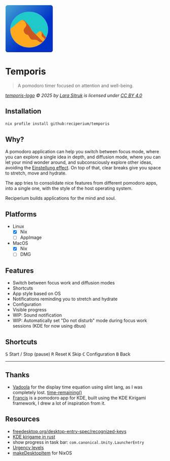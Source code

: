 <img src="./ui/icons/logo.svg" alt="logo" width="150" height="150">

# Temporis

> A pomodoro timer focused on attention and well-being.

_[temporis-logo](https://github.com/reciperium/temporis/blob/main/ui/icons/logo.svg) © 2025 by [Lara Sitruk](https://www.instagram.com/lazomicreative/) is licensed under [CC BY 4.0](https://creativecommons.org/licenses/by/4.0/)_

## Installation

```sh
nix profile install github:reciperium/temporis
```

## Why?

A pomodoro application can help you switch between focus mode, where you can explore a single idea in depth, and diffusion mode,
where you can let your mind wonder around, and subconsciously explore other ideas, avoiding the [Einstellung effect](https://en.wikipedia.org/wiki/Einstellung_effect).
On top of that, clear breaks give you space to stretch, move and hydrate.

The app tries to consolidate nice features from different pomodoro apps, into a single one, with the style of
the host operating system.

Reciperium builds applications for the mind and soul.

## Platforms

- Linux
  - [x] Nix
  - [ ] AppImage
- MacOS
  - [x] Nix
  - [ ] DMG

## Features

- Switch between focus work and diffusion modes
- Shortcuts
- App style based on OS
- Notifications reminding you to stretch and hydrate
- Configuration
- Visible progress
- WIP: Sound notification
- WIP: Automatically set "Do not disturb" mode during focus work sessions (KDE for now using dbus)

## Shortcuts

<kbd>S</kbd> Start / Stop (pause)
<kbd>R</kbd> Reset
<kbd>K</kbd> Skip
<kbd>C</kbd> Configuration
<kbd>B</kbd> Back

---

## Thanks

- [Vadoola](https://github.com/Vadoola) for the display time equation using slint lang, as I was completely lost. [time-remaining()](https://github.com/Vadoola/Tomotroid/blob/main/ui/appwindow.slint#L88)
- [Francis](https://github.com/KDE/francis) is a pomodoro app for KDE, built using the KDE Kirigami framework, I drew a lot of inspiration from it.


## Resources

- [freedesktop.org/desktop-entry-spec/recognized-keys](https://specifications.freedesktop.org/desktop-entry-spec/latest/recognized-keys.html)
- [KDE kirigame in rust](https://develop.kde.org/docs/getting-started/kirigami/setup-rust/#build)
- show progress in task bar: `com.canonical.Unity.LauncherEntry`
- [Urgency levels](https://specifications.freedesktop.org/notification-spec/latest/urgency-levels.html)
- [makeDesktopItem](https://nixos.org/manual/nixpkgs/stable/#trivial-builder-makeDesktopItem) for NixOS

